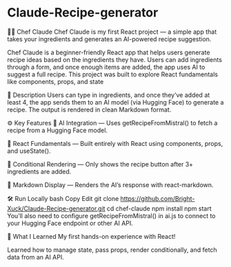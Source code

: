 # Claude-Recipe-generator

🧑‍🍳 Chef Claude
Chef Claude is my first React project — a simple app that takes your ingredients and generates an AI-powered recipe suggestion.

Chef Claude is a beginner-friendly React app that helps users generate recipe ideas based on the ingredients they have. Users can add ingredients through a form, and once enough items are added, the app uses AI to suggest a full recipe. This project was built to explore React fundamentals like components, props, and state

📌 Description
Users can type in ingredients, and once they’ve added at least 4, the app sends them to an AI model (via Hugging Face) to generate a recipe. The output is rendered in clean Markdown format.

⚙️ Key Features
🧠 AI Integration — Uses getRecipeFromMistral() to fetch a recipe from a Hugging Face model.

🧩 React Fundamentals — Built entirely with React using components, props, and useState().

🔄 Conditional Rendering — Only shows the recipe button after 3+ ingredients are added.

🧾 Markdown Display — Renders the AI’s response with react-markdown.

🛠️ Run Locally
bash
Copy
Edit
git clone https://github.com/Bright-Xuck/Claude-Recipe-generator.git
cd chef-claude
npm install
npm start
You’ll also need to configure getRecipeFromMistral() in ai.js to connect to your Hugging Face endpoint or other AI API.

🧪 What I Learned
My first hands-on experience with React!

Learned how to manage state, pass props, render conditionally, and fetch data from an AI API.
